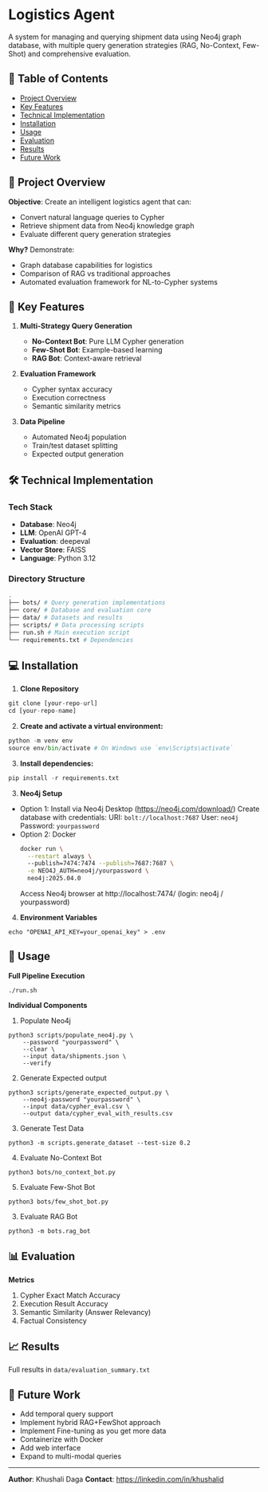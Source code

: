 # Logistics Agent

A system for managing and querying shipment data using Neo4j graph database, with multiple query generation strategies (RAG, No-Context, Few-Shot) and comprehensive evaluation.

## 📌 Table of Contents
- [Project Overview](#-project-overview)
- [Key Features](#-key-features)
- [Technical Implementation](#-technical-implementation)
- [Installation](#-installation)
- [Usage](#-usage)
- [Evaluation](#-evaluation)
- [Results](#-results)
- [Future Work](#-future-work)

## 🌟 Project Overview
**Objective**: Create an intelligent logistics agent that can:
- Convert natural language queries to Cypher
- Retrieve shipment data from Neo4j knowledge graph
- Evaluate different query generation strategies

**Why?** Demonstrate:
- Graph database capabilities for logistics
- Comparison of RAG vs traditional approaches
- Automated evaluation framework for NL-to-Cypher systems

## 🚀 Key Features
1. **Multi-Strategy Query Generation**
   - **No-Context Bot**: Pure LLM Cypher generation
   - **Few-Shot Bot**: Example-based learning
   - **RAG Bot**: Context-aware retrieval

2. **Evaluation Framework**
   - Cypher syntax accuracy
   - Execution correctness
   - Semantic similarity metrics

3. **Data Pipeline**
   - Automated Neo4j population
   - Train/test dataset splitting
   - Expected output generation

## 🛠 Technical Implementation

### Tech Stack
- **Database**: Neo4j
- **LLM**: OpenAI GPT-4
- **Evaluation**: deepeval
- **Vector Store**: FAISS
- **Language**: Python 3.12

### Directory Structure
```bash
.
├── bots/ # Query generation implementations
├── core/ # Database and evaluation core
├── data/ # Datasets and results
├── scripts/ # Data processing scripts
├── run.sh # Main execution script
└── requirements.txt # Dependencies
```

## 💻 Installation

1. **Clone Repository**
```python
git clone [your-repo-url]
cd [your-repo-name]
```

2. **Create and activate a virtual environment:**
```python
python -m venv env
source env/bin/activate # On Windows use `env\Scripts\activate`
```

3. **Install dependencies:**
```python
pip install -r requirements.txt
```

3. **Neo4j Setup**
- Option 1: Install via Neo4j Desktop (https://neo4j.com/download/)
  Create database with credentials:
    URI: `bolt://localhost:7687`
    User: `neo4j`
    Password: `yourpassword`
- Option 2: Docker
    ```bash
    docker run \
      --restart always \ 
      --publish=7474:7474 --publish=7687:7687 \
      -e NEO4J_AUTH=neo4j/yourpassword \
      neo4j:2025.04.0
    ```
  Access Neo4j browser at http://localhost:7474/ (login: neo4j / yourpassword)

4. **Environment Variables**
```
echo "OPENAI_API_KEY=your_openai_key" > .env
```

## 🏃 Usage

**Full Pipeline Execution**
```
./run.sh
```


**Individual Components**
1. Populate Neo4j
```
python3 scripts/populate_neo4j.py \
    --password "yourpassword" \
    --clear \
    --input data/shipments.json \
    --verify
```
2. Generate Expected output
```
python3 scripts/generate_expected_output.py \
    --neo4j-password "yourpassword" \
    --input data/cypher_eval.csv \
    --output data/cypher_eval_with_results.csv
```
3. Generate Test Data
```
python3 -m scripts.generate_dataset --test-size 0.2
```
4. Evaluate No-Context Bot
```
python3 bots/no_context_bot.py
```
5. Evaluate Few-Shot Bot
```
python3 bots/few_shot_bot.py
```
3. Evaluate RAG Bot
```
python3 -m bots.rag_bot
```


## 📊 Evaluation

**Metrics**
1. Cypher Exact Match Accuracy
2. Execution Result Accuracy
3. Semantic Similarity (Answer Relevancy)
4. Factual Consistency


## 📈 Results
Full results in `data/evaluation_summary.txt`

## 🔮 Future Work
- Add temporal query support
- Implement hybrid RAG+FewShot approach
- Implement Fine-tuning as you get more data
- Containerize with Docker
- Add web interface
- Expand to multi-modal queries

---

**Author**: Khushali Daga 
**Contact**: https://linkedin.com/in/khushalid
